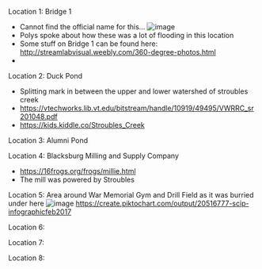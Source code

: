 Location 1: Bridge 1
- Cannot find the official name for this...
![image](https://user-images.githubusercontent.com/92938154/161819651-cc6b5fe5-06bb-4c21-b7ef-322d629e9e5e.png)
- Polys spoke about how these was a lot of flooding in this location
- Some stuff on Bridge 1 can be found here: http://streamlabvisual.weebly.com/360-degree-photos.html
- 

Location 2: Duck Pond
- Splitting mark in between the upper and lower watershed of stroubles creek
- https://vtechworks.lib.vt.edu/bitstream/handle/10919/49495/VWRRC_sr201048.pdf
- https://kids.kiddle.co/Stroubles_Creek


Location 3: Alumni Pond

Location 4: Blacksburg Milling and Supply Company
- https://16frogs.org/frogs/millie.html
- The mill was powered by Stroubles

Location 5: Area around War Memorial Gym and Drill Field as it was burried under here
![image](https://user-images.githubusercontent.com/92938154/161821595-5dd6dca8-f810-4a89-b58b-391d9245eeab.png)
https://create.piktochart.com/output/20516777-scip-infographicfeb2017

Location 6:

Location 7:

Location 8:

